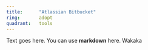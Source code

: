 ```yaml
---
title:      "Atlassian Bitbucket"
ring:       adopt
quadrant:   tools
---
```


Text goes here. You can use **markdown** here. Wakaka